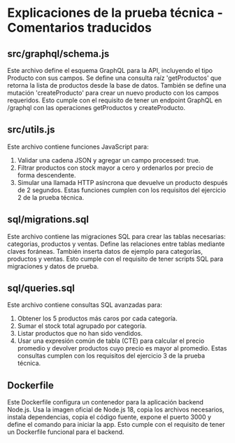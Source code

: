 # Explicaciones de la prueba técnica - Comentarios traducidos

## src/graphql/schema.js
Este archivo define el esquema GraphQL para la API, incluyendo el tipo Producto con sus campos.
Se define una consulta raíz 'getProductos' que retorna la lista de productos desde la base de datos.
También se define una mutación 'createProducto' para crear un nuevo producto con los campos requeridos.
Esto cumple con el requisito de tener un endpoint GraphQL en /graphql con las operaciones getProductos y createProducto.

## src/utils.js
Este archivo contiene funciones JavaScript para:
1. Validar una cadena JSON y agregar un campo processed: true.
2. Filtrar productos con stock mayor a cero y ordenarlos por precio de forma descendente.
3. Simular una llamada HTTP asíncrona que devuelve un producto después de 2 segundos.
Estas funciones cumplen con los requisitos del ejercicio 2 de la prueba técnica.

## sql/migrations.sql
Este archivo contiene las migraciones SQL para crear las tablas necesarias: categorias, productos y ventas.
Define las relaciones entre tablas mediante claves foráneas.
También inserta datos de ejemplo para categorías, productos y ventas.
Esto cumple con el requisito de tener scripts SQL para migraciones y datos de prueba.

## sql/queries.sql
Este archivo contiene consultas SQL avanzadas para:
1. Obtener los 5 productos más caros por cada categoría.
2. Sumar el stock total agrupado por categoría.
3. Listar productos que no han sido vendidos.
4. Usar una expresión común de tabla (CTE) para calcular el precio promedio y devolver productos cuyo precio es mayor al promedio.
Estas consultas cumplen con los requisitos del ejercicio 3 de la prueba técnica.

## Dockerfile
Este Dockerfile configura un contenedor para la aplicación backend Node.js.
Usa la imagen oficial de Node.js 18, copia los archivos necesarios, instala dependencias,
copia el código fuente, expone el puerto 3000 y define el comando para iniciar la app.
Esto cumple con el requisito de tener un Dockerfile funcional para el backend.
